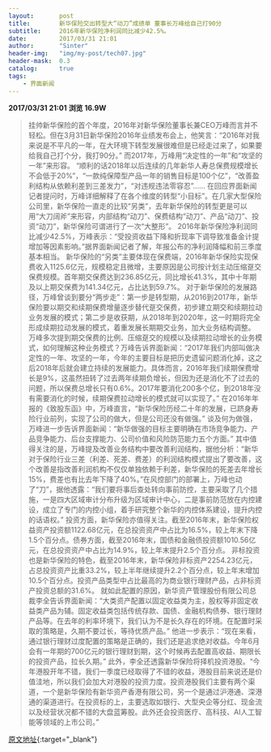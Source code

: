 ```yaml
---
layout:       post
title:        新华保险交出转型大“动刀”成绩单 董事长万峰给自己打90分
subtitle:     2016年新华保险净利润同比减少42.5%。
date:         2017/03/31 21:01
author:       "Sinter"
header-img:   "img/my-post/tech07.jpg"
header-mask:  0.3
catalog:      true
tags:
    - 界面新闻
---
```


**2017/03/31 21:01**  **浏览 16.9W**

> 挂帅新华保险的首个年度，2016年对新华保险董事长兼CEO万峰而言并不轻松。但在3月31日新华保险2016年业绩发布会上，他笑言：“2016年对我来说是不平凡的一年，在大环境下转型发展很难但是已经走过来了，如果要给我自己打个分，我打90分。”
而2017年，万峰用“决定性的一年”和“攻坚的一年”来形容。
“顺利的话2018年以后连续的几年新华人寿总保费规模增长不会低于20%”，“一款纯保障型产品一年的销售目标是100个亿”，“改善盈利结构从依赖利差到三差发力”，“对违规违法零容忍”……
在回应界面新闻记者提问时，万峰详细解释了在各个维度的转型“小目标”。在几家大型保险公司里，新华保险一直走的比较“另类”，去年新华保险的转型更是可以用“大刀阔斧”来形容，内部结构“动刀”、保费结构“动刀”、产品“动刀”、投资“动刀”，新华保险可谓进行了一次“大整形”。
2016年新华保险净利润同比减少42.5%，万峰表示：“受投资收益下降和折现率下调导致准备金计提增加等因素影响。”据界面新闻记者了解，年报公布的净利润降幅和前三季度基本相当。
新华保险的“另类”主要体现在保费端，2016年新华保险实现保费收入1125.6亿元，规模稳定且微增，主要原因是公司按计划主动压缩趸交保费规模。首年期交保费达到236.85亿元，同比增长41.3%，其中十年期及以上期交保费为141.34亿元，占比达到59.7%。
对于新华保险的发展路径，万峰曾谈到要分“两步走”：第一步是转型期，从2016到2017年，新华保险要以期交和续期保费增量逐步替代趸交保费，初步建立期交和续期拉动业务发展的模式；第二步是收获期，从2018年到2020年，这一时期将完全形成续期拉动发展的模式，着重发展长期期交业务，加大业务结构调整。
万峰多次提到期交保费的比例、压缩趸交的规模以及续期拉动增长的业务模式，如何理解这种业务模式？万峰告诉界面新闻：“2017年我们内部叫做决定性的一年、攻坚的一年，今年的主要目标是把历史遗留问题消化掉，这之后2018年后就会建立持续的发展能力。具体而言，2016年我们续期保费增长是9%，这虽然扭转了过去两年续期负增长，但因为还是消化不了过去的问题，所以保费总增长只有0.6%。2017年要消化200多个亿，到2018年没有需要消化的时候，续期保费拉动增长的模式就可以实现了。”
在2016年年报的《致股东函》中，万峰直言，“新华保险历经二十年的发展，已跻身寿险行业前列，实现了公司的做大，但是公司还没有做强。”
谈及何为做强，万峰进一步告诉界面新闻：“新华做强的目标主要明确在市场竞争能力、产品竞争能力、后台支撑能力、公司价值和风险防范能力五个方面。”
其中值得关注的是，万峰提及改善业务结构中要改善利润结构，据他分析：“新华对于保险行业三差（利差、死差、费差）的利润结构模式提出了要改善，这个改善是指改善利润机构不仅仅单独依赖于利差，新华保险的死差去年增长15%，费差也有比去年下降了40%。”在风控部门的部署上，万峰也动了“刀”，据他透露：“我们要将事后查处转向事前防控，主要采取了几个措施，一是四大区域审计分布升级为区域审计中心，二是事前防范放在内控建设，成立了专门的内控小组，着手研究整个新华的内控体系建设，提升内控的话语权。”
投资方面，新华保险亦值得关注。截至2016年末，新华保险权益资产投资额1122.68亿元，在总投资资产中占比为16.5%，较上年末下降1.5个百分点。债券方面，截至2016年末，国债和金融债投资额1010.56亿元，在总投资资产中占比为14.9%，较上年末提升2.5个百分点。
非标投资也是新华保险的特色，截至2016年末，新华保险非标资产2254.23亿元，占总投资资产比重33.2%，较上半年继续提升2.2个百分点，较上年末增加10.5个百分点。投资产品类型中占比最高的为商业银行理财产品，占非标资产投资总额的31.6%。
就如此配置的原因，新华资产管理股份有限公司总裁李全告诉界面新闻：“大类资产配置以固定收益类为主，股权等非固定收益类产品为辅。固定收益类包括传统存款、国债、金融机构债券、银行理财产品等。在去年的利率环境下，我们认为不是长久存在的环境。在配置时采取的策略是，久期不要过长，等待优质产品。”
他进一步表示：“现在来看，通过银行理财过度配置的策略是正确的，我们还是追求绝对收益。今年6月会有一年期的700亿元的银行理财到期，这个时候再去配置高收益、期限长的投资产品，拉长久期。”
此外，李全还透露新华保险将择机投资港股。“今年港股开年不错，我们一季度已经取得了不错的收益，港股目前来说还是价值洼地，所以我们会加大对港股的投资力度。投资港股我们主要有两个渠道，一个是新华保险有新华资产香港有限公司，另一个是通过沪港通、深港通的渠道进行。在投资标的上，主要选取如银行、大型央企等分红、现金流以及经营状况都不错的大盘蓝筹股。此外还会投资医疗、高科技、AI人工智能等领域的上市公司。”


[原文地址](http://www.jiemian.com/article/1216752.html){:target="_blank"}


